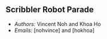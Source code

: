 ## Scribbler Robot Parade

* *Authors:* Vincent Noh and Khoa Ho
* *Emails:* [nohvince] and [hokhoa]
